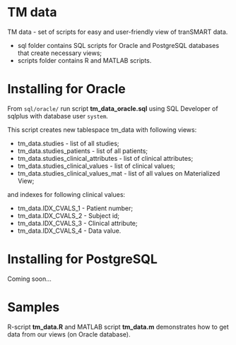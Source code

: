 # TM data
TM data - set of scripts for easy and user-friendly view of tranSMART data.

  - sql folder contains SQL scripts for Oracle and PostgreSQL databases that create necessary views;
  - scripts folder contains R and MATLAB scripts.

# Installing for Oracle
From `sql/oracle/` run script **tm_data_oracle.sql** using SQL Developer of sqlplus with database user `system`.

This script creates new tablespace tm_data with following views:
  - tm_data.studies - list of all studies;
  - tm_data.studies_patients - list of all patients;
  - tm_data.studies_clinical_attributes - list of clinical attributes;
  - tm_data.studies_clinical_values - list of clinical values;
  - tm_data.studies_clinical_values_mat - list of all values on Materialized View;

and indexes for following clinical values:
  - tm_data.IDX_CVALS_1 - Patient number;
  - tm_data.IDX_CVALS_2 - Subject id;
  - tm_data.IDX_CVALS_3 - Clinical attribute;
  - tm_data.IDX_CVALS_4 - Data value.
  
# Installing for PostgreSQL
Coming soon...

# Samples
R-script **tm_data.R** and MATLAB script **tm_data.m** demonstrates how to get data from our views (on Oracle database).